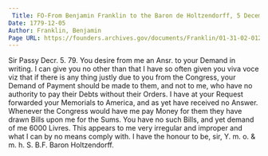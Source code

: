 ```yaml
---
 Title: FO-From Benjamin Franklin to the Baron de Holtzendorff, 5 December 1779
Date: 1779-12-05
Author: Franklin, Benjamin
Page URL: https://founders.archives.gov/documents/Franklin/01-31-02-0124
---
```


Sir
Passy Decr. 5. 79.
You desire from me an Ansr. to your Demand in writing. I can give you no other than that I have so often given you viva voce viz that if there is any thing justly due to you from the Congress, your Demand of Payment should be made to them, and not to me, who have no authority to pay their Debts without their Orders. I have at your Request forwarded your Memorials to America, and as yet have received no Answer.
Whenever the Congress would have me pay Money for them they have drawn Bills upon me for the Sums. You have no such Bills, and yet demand of me 6000 Livres. This appears to me very irregular and improper and what I can by no means comply with. I have the honour to be, sir, Y. m. o. & m. h. S.
B.F.
Baron Holtzendorff.

